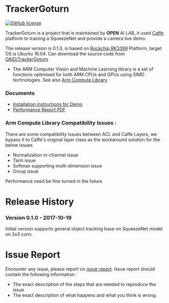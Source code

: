# TrackerGoturn
[![GitHub license](http://dmlc.github.io/img/apache2.svg)](./LICENSE)

TrackerGoturn is a project that is maintained by **OPEN** AI LAB, it used [Caffe](http://caffe.berkeleyvision.org/) platform to training a SqueezeNet and provide a camera live demo.

The release version is 0.1.0, is based on [Rockchip RK3399](http://www.rock-chips.com/plus/3399.html) Platform, target OS is Ubuntu 16.04. Can download the source code from [OAID/TrackerGoturn](https://github.com/OAID/TrackerGoturn)

* The ARM Computer Vision and Machine Learning library is a set of functions optimised for both ARM CPUs and GPUs using SIMD technologies. See also [Arm Compute Library](https://github.com/ARM-software/ComputeLibrary).

### Documents
* [Installation instructions for Demo](https://github.com/OAID/TrackerGoturn/blob/master/TrackerGoturnDemo/INSTALL.md)
* [Performance Report PDF](https://github.com/OAID/TrackerGoturn/TrackerGoturnDemo/performance_report.pdf)

### Arm Compute Library Compatibility Issues :
There are some compatibility issues between ACL and Caffe Layers, we bypass it to Caffe's original layer class as the workaround solution for the below issues

* Normalization in-channel issue
* Tanh issue
* Softmax supporting multi-dimension issue
* Group issue

Performance need be fine turned in the future

# Release History

### Version 0.1.0 - 2017-10-19
   
  Initial version supports general object tracking base on SqueezeNet model on 3x3 conv. 

# Issue Report
Encounter any issue, please report on [issue report](https://github.com/OAID/TrackerGoturn/issues). Issue report should contain the following information :

* The exact description of the steps that are needed to reproduce the issue 
* The exact description of what happens and what you think is wrong 
